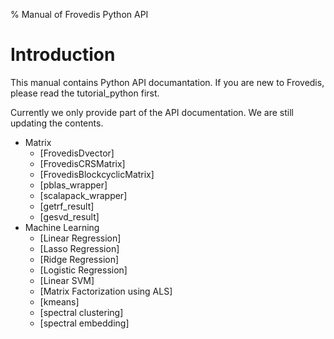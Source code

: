 % Manual of Frovedis Python API

# Introduction

This manual contains Python API documantation.
If you are new to Frovedis, please read the tutorial_python first.

Currently we only provide part of the API documentation.
We are still updating the contents.

- Matrix
    + [FrovedisDvector] 
    + [FrovedisCRSMatrix]
    + [FrovedisBlockcyclicMatrix]
    + [pblas_wrapper]
    + [scalapack_wrapper]
    + [getrf_result]
    + [gesvd_result]
- Machine Learning
    + [Linear Regression]
    + [Lasso Regression]
    + [Ridge Regression]
    + [Logistic Regression]
    + [Linear SVM]
    + [Matrix Factorization using ALS]
    + [kmeans]
    + [spectral clustering]
    + [spectral embedding]
